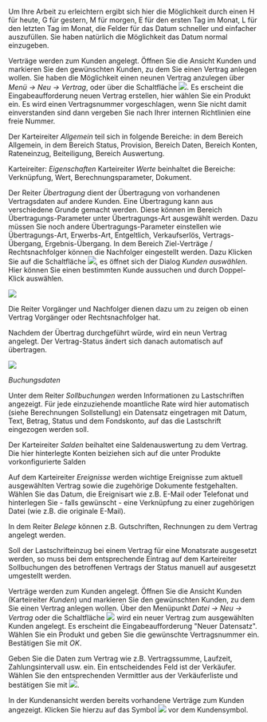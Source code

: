 Um Ihre Arbeit zu erleichtern ergibt sich hier die Möglichkeit durch einen H für heute, G für gestern, M für morgen, E für den ersten Tag im Monat, L für den letzten Tag im Monat, die Felder für das Datum schneller und einfacher auszufüllen. Sie haben natürlich die Möglichkeit das Datum normal einzugeben.

Verträge werden zum Kunden angelegt. Öffnen Sie die Ansicht Kunden und markieren Sie den gewünschten Kunden, zu dem Sie einen Vertrag anlegen wollen. Sie haben die Möglichkeit einen neunen Vertrag anzulegen über *Menü → Neu → Vertrag*, oder über die Schaltfläche ![](http://xpecto.github.io/docs/img/img_1426508800812.png).
Es erscheint die Eingabeaufforderung neuen Vertrag erstellen, hier wählen Sie ein Produkt ein. Es wird einen Vertragsnummer vorgeschlagen, wenn Sie nicht damit einverstanden sind dann vergeben Sie nach Ihrer internen Richtlinien eine freie Nummer.

Der Karteireiter *Allgemein* teil sich in folgende Bereiche: in dem Bereich Allgemein, in dem Bereich Status, Provision, Bereich Daten, Bereich Konten, Rateneinzug,  Beiteiligung, Bereich Auswertung. 

Karteireiter: *Eigenschaften* 
Karteireiter *Werte* beinhaltet die Bereiche:  Verknüpfung, Wert, Berechnungsparameter, Dokument.


Der Reiter *Übertragung* dient der Übertragung von vorhandenen Vertragsdaten auf andere Kunden. Eine Übertragung kann aus verschiedene Grunde gemacht werden. Diese können im Bereich Übertragungs-Parameter unter Übertragungs-Art ausgewählt werden. Dazu müssen Sie noch andere Übertragungs-Parameter einstellen wie Übertragungs-Art, Erwerbs-Art, Entgeltlich, Verkaufserlös, Vertrags-Übergang, Ergebnis-Übergang.
In dem Bereich Ziel-Verträge / Rechtsnachfolger können die Nachfolger eingestellt werden. Dazu Klicken Sie auf die Schaltfläche ![](http://xpecto.github.io/docs/img/img_1426513187688.png), es öffnet sich der Dialog *Kunden auswählen*. Hier können Sie einen bestimmten Kunde aussuchen und durch Doppel-Klick auswählen.

![](http://xpecto.github.io/docs/img/img_1418992717795.png) 

Die Reiter Vorgänger und Nachfolger dienen dazu um zu zeigen ob einen Vertrag Vorgänger oder Rechtsnachfolger hat.

Nachdem der Übertrag durchgeführt würde, wird ein neun Vertrag angelegt. Der Vertrag-Status ändert sich danach automatisch auf übertragen.

![](http://xpecto.github.io/docs/img/img_1418993023788.png)


*Buchungsdaten*


Unter dem Reiter *Sollbuchungen* werden Informationen zu Lastschriften angezeigt. Für jede einzuziehende moantliche Rate wird hier automatisch (siehe Berechnungen Sollstellung) ein Datensatz eingetragen mit Datum, Text, Betrag, Status und dem Fondskonto, auf das die Lastschrift eingezogen werden soll.

Der Karteireiter *Salden* beihaltet eine Saldenauswertung zu dem Vertrag. Die hier hinterlegte Konten beiziehen sich auf die unter Produkte vorkonfigurierte Salden


Auf dem Karteireiter *Ereignisse* werden wichtige Ereignisse zum aktuell ausgewählten Vertrag sowie die zugehörige Dokumente festgehalten. Wählen Sie das Datum, die Ereignisart wie z.B. E-Mail oder Telefonat und hinterlegen Sie - falls gewünscht - eine Verknüpfung zu einer zugehörigen Datei (wie z.B. die originale E-Mail).

In dem Reiter *Belege* können z.B. Gutschriften, Rechnungen zu dem Vertrag angelegt werden.


Soll der Lastschrifteinzug bei einem Vertrag für eine  Monatsrate ausgesetzt werden, so muss bei dem entsprechende Eintrag auf dem Karteireiter Sollbuchungen des betroffenen Vertrags der Status manuell auf ausgesetzt umgestellt werden.

Verträge werden zum Kunden angelegt. Öffnen Sie die Ansicht Kunden (Karteireiter _Kunden_) und markieren Sie den gewünschten Kunden, zu dem Sie einen Vertrag anlegen wollen. Über den Menüpunkt *Datei → Neu → Vertrag* oder die Schaltfläche ![](http://xpecto.github.io/docs/img/img035.png) wird ein neuer Vertrag zum ausgewählten Kunden angelegt. Es erscheint die Eingabeaufforderung "Neuer Datensatz". Wählen Sie ein Produkt und geben Sie die gewünschte Vertragsnummer ein. Bestätigen Sie mit *OK*.

Geben Sie die Daten zum Vertrag wie z.B. Vertragssumme, Laufzeit, Zahlungsintervall usw. ein. Ein entscheidendes Feld ist der Verkäufer. Wählen Sie den entsprechenden Vermittler aus der Verkäuferliste  und bestätigen Sie mit ![](http://xpecto.github.io/docs/img/img041.png).

In der Kundenansicht werden bereits vorhandene Verträge zum Kunden angezeigt. Klicken Sie hierzu auf das Symbol ![](http://xpecto.github.io/docs/img/img042.png) vor dem Kundensymbol.


